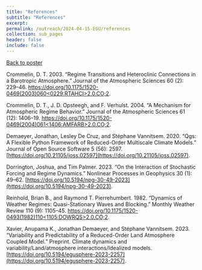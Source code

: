 ```yaml
---
title: "References"
subtitle: "References"
excerpt:
permalink: /outreach/2024-04-15-EGU/references
collection: sub_pages
header: false
include: false
---
```


[Back to poster](/outreach/2024-04-15-EGU)

Crommelin, D. T. 2003. “Regime Transitions and Heteroclinic Connections in a Barotropic Atmosphere.” Journal of the Atmospheric Sciences 60 (2): 229–46. [https://doi.org/10.1175/1520-0469(2003)060<0229:RTAHCI>2.0.CO;2](https://doi.org/10.1175/1520-0469(2003)060<0229:RTAHCI>2.0.CO;2).

Crommelin, D. T., J. D. Opsteegh, and F. Verhulst. 2004. “A Mechanism for Atmospheric Regime Behavior.” Journal of the Atmospheric Sciences 61 (12): 1406–19. [https://doi.org/10.1175/1520-0469(2004)061<1406:AMFARB>2.0.CO;2](https://doi.org/10.1175/1520-0469(2004)061<1406:AMFARB>2.0.CO;2).

Demaeyer, Jonathan, Lesley De Cruz, and Stéphane Vannitsem. 2020. “Qgs: A Flexible Python Framework of Reduced-Order Multiscale Climate Models.” Journal of Open Source Software 5 (56): 2597. [https://doi.org/10.21105/joss.02597](https://doi.org/10.21105/joss.02597).

Dorrington, Joshua, and Tim Palmer. 2023. “On the Interaction of Stochastic Forcing and Regime Dynamics.” Nonlinear Processes in Geophysics 30 (1): 49–62. [https://doi.org/10.5194/npg-30-49-2023](https://doi.org/10.5194/npg-30-49-2023).

Reinhold, Brian B., and Raymond T. Pierrehumbert. 1982. “Dynamics of Weather Regimes: Quasi-Stationary Waves and Blocking.” Monthly Weather Review 110 (9): 1105–45. [https://doi.org/10.1175/1520-0493(1982)110<1105:DOWRQS>2.0.CO;2](https://doi.org/10.1175/1520-0493(1982)110<1105:DOWRQS>2.0.CO;2).

Xavier, Anupama K., Jonathan Demaeyer, and Stéphane Vannitsem. 2023. “Variability and Predictability of a Reduced-Order Land Atmosphere Coupled Model.” Preprint. Climate dynamics and variability/Land/atmosphere interactions/Idealized models. [https://doi.org/10.5194/egusphere-2023-2257](https://doi.org/10.5194/egusphere-2023-2257).
